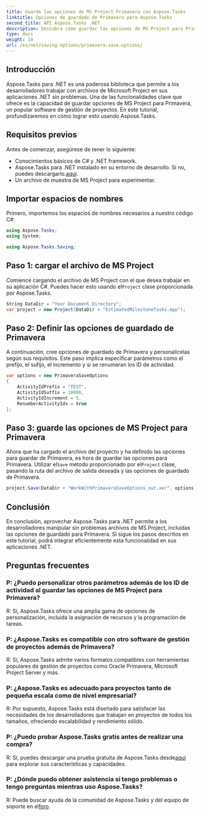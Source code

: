 ```yaml
---
title: Guarde las opciones de MS Project Primavera con Aspose.Tasks
linktitle: Opciones de guardado de Primavera para Aspose.Tasks
second_title: API Aspose.Tasks .NET
description: Descubra cómo guardar las opciones de MS Project para Primavera sin problemas usando Aspose.Tasks para .NET. Sigue nuestro tutorial paso a paso.
type: docs
weight: 14
url: /es/net/saving-options/primavera-save-options/
---
```

## Introducción
Aspose.Tasks para .NET es una poderosa biblioteca que permite a los desarrolladores trabajar con archivos de Microsoft Project en sus aplicaciones .NET sin problemas. Una de las funcionalidades clave que ofrece es la capacidad de guardar opciones de MS Project para Primavera, un popular software de gestión de proyectos. En este tutorial, profundizaremos en cómo lograr esto usando Aspose.Tasks.
## Requisitos previos
Antes de comenzar, asegúrese de tener lo siguiente:
- Conocimientos básicos de C# y .NET framework.
-  Aspose.Tasks para .NET instalado en su entorno de desarrollo. Si no, puedes descargarlo.[aquí](https://releases.aspose.com/tasks/net/).
- Un archivo de muestra de MS Project para experimentar.

## Importar espacios de nombres
Primero, importemos los espacios de nombres necesarios a nuestro código C#:
```csharp
using Aspose.Tasks;
using System;

using Aspose.Tasks.Saving;
```
## Paso 1: cargar el archivo de MS Project
Comience cargando el archivo de MS Project con el que desea trabajar en su aplicación C#. Puedes hacer esto usando el`Project` clase proporcionada por Aspose.Tasks.
```csharp
String DataDir = "Your Document Directory";
var project = new Project(DataDir + "EstimatedMilestoneTasks.mpp");
```
## Paso 2: Definir las opciones de guardado de Primavera
A continuación, cree opciones de guardado de Primavera y personalícelas según sus requisitos. Este paso implica especificar parámetros como el prefijo, el sufijo, el incremento y si se renumeran los ID de actividad.
```csharp
var options = new PrimaveraSaveOptions
{
    ActivityIdPrefix = "TEST",
    ActivityIdSuffix = 10000,
    ActivityIdIncrement = 5,
    RenumberActivityIds = true
};
```
## Paso 3: guarde las opciones de MS Project para Primavera
 Ahora que ha cargado el archivo del proyecto y ha definido las opciones para guardar de Primavera, es hora de guardar las opciones para Primavera. Utilizar el`Save` método proporcionado por el`Project` clase, pasando la ruta del archivo de salida deseada y las opciones de guardado de Primavera.
```csharp
project.Save(DataDir + "WorkWithPrimaveraSaveOptions_out.xer", options);
```

## Conclusión
En conclusión, aprovechar Aspose.Tasks para .NET permite a los desarrolladores manipular sin problemas archivos de MS Project, incluidas las opciones de guardado para Primavera. Si sigue los pasos descritos en este tutorial, podrá integrar eficientemente esta funcionalidad en sus aplicaciones .NET.
## Preguntas frecuentes
### P: ¿Puedo personalizar otros parámetros además de los ID de actividad al guardar las opciones de MS Project para Primavera?
R: Sí, Aspose.Tasks ofrece una amplia gama de opciones de personalización, incluida la asignación de recursos y la programación de tareas.
### P: ¿Aspose.Tasks es compatible con otro software de gestión de proyectos además de Primavera?
R: Sí, Aspose.Tasks admite varios formatos compatibles con herramientas populares de gestión de proyectos como Oracle Primavera, Microsoft Project Server y más.
### P: ¿Aspose.Tasks es adecuado para proyectos tanto de pequeña escala como de nivel empresarial?
R: Por supuesto, Aspose.Tasks está diseñado para satisfacer las necesidades de los desarrolladores que trabajan en proyectos de todos los tamaños, ofreciendo escalabilidad y rendimiento sólido.
### P: ¿Puedo probar Aspose.Tasks gratis antes de realizar una compra?
 R: Sí, puedes descargar una prueba gratuita de Aspose.Tasks desde[aquí](https://releases.aspose.com/) para explorar sus características y capacidades.
### P: ¿Dónde puedo obtener asistencia si tengo problemas o tengo preguntas mientras uso Aspose.Tasks?
R: Puede buscar ayuda de la comunidad de Aspose.Tasks y del equipo de soporte en el[foro](https://forum.aspose.com/c/tasks/15).